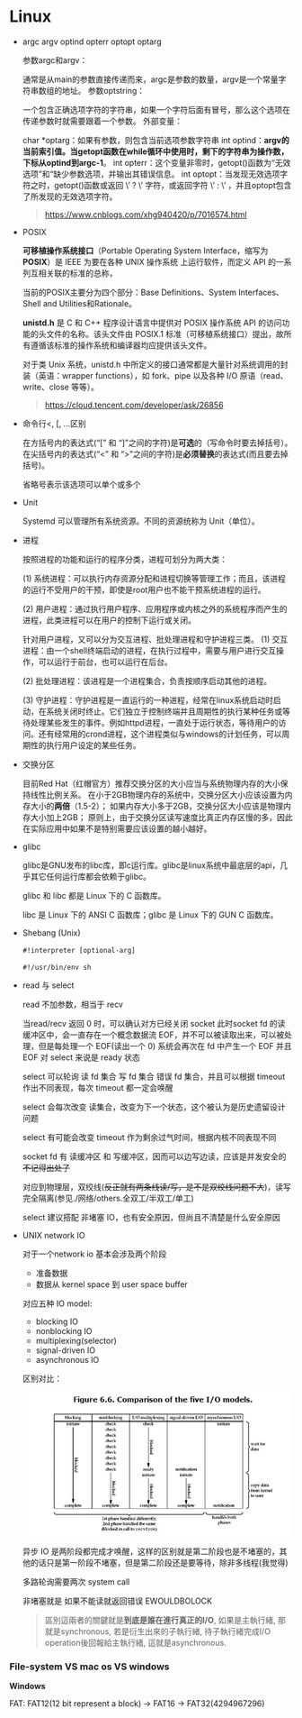 Linux
===

- argc argv optind opterr optopt optarg

  参数argc和argv：

     通常是从main的参数直接传递而来，argc是参数的数量，argv是一个常量字符串数组的地址。
  参数optstring：

     一个包含正确选项字符的字符串，如果一个字符后面有冒号，那么这个选项在传递参数时就需要跟着一个参数。
  外部变量：

  char *optarg：如果有参数，则包含当前选项参数字符串
  int optind：**argv的当前索引值。当getopt函数在while循环中使用时，剩下的字符串为操作数，下标从optind到argc-1**。
  int opterr：这个变量非零时，getopt()函数为“无效选项”和“缺少参数选项，并输出其错误信息。
  int optopt：当发现无效选项字符之时，getopt()函数或返回 \’ ? \’ 字符，或返回字符 \’ : \’ ，并且optopt包含了所发现的无效选项字符。

  > https://www.cnblogs.com/xhg940420/p/7016574.html



- POSIX

  **可移植操作系统接口**（Portable Operating System Interface，缩写为**POSIX**）是 IEEE 为要在各种 UNIX 操作系统 上运行软件，而定义 API 的一系列互相关联的标准的总称，

  当前的POSIX主要分为四个部分：Base Definitions、System Interfaces、Shell and Utilities和Rationale。

  **unistd.h** 是 C 和 C++ 程序设计语言中提供对 POSIX 操作系统 API 的访问功能的头文件的名称。该头文件由 POSIX.1 标准（可移植系统接口）提出，故所有遵循该标准的操作系统和编译器均应提供该头文件。

  对于类 Unix 系统，unistd.h 中所定义的接口通常都是大量针对系统调用的封装（英语：wrapper functions），如 fork、pipe 以及各种 I/O 原语（read、write、close 等等）。

  > https://cloud.tencent.com/developer/ask/26856



- 命令行<, [, ...区别

  在方括号内的表达式(“[” 和 “]”之间的字符)是**可选**的（写命令时要去掉括号）。
  在尖括号内的表达式(“<” 和 “>”之间的字符)是**必须替换**的表达式(而且要去掉括号)。

  省略号表示该选项可以单个或多个



- Unit

  Systemd 可以管理所有系统资源。不同的资源统称为 Unit（单位）。

  

- 进程

  按照进程的功能和运行的程序分类，进程可划分为两大类：

  (1) 系统进程：可以执行内存资源分配和进程切换等管理工作；而且，该进程的运行不受用户的干预，即使是root用户也不能干预系统进程的运行。

  (2) 用户进程：通过执行用户程序、应用程序或内核之外的系统程序而产生的进程，此类进程可以在用户的控制下运行或关闭。

  针对用户进程，又可以分为交互进程、批处理进程和守护进程三类。
  (1) 交互进程：由一个shell终端启动的进程，在执行过程中，需要与用户进行交互操作，可以运行于前台，也可以运行在后台。

  (2) 批处理进程：该进程是一个进程集合，负责按顺序启动其他的进程。  

  (3) 守护进程：守护进程是一直运行的一种进程，经常在linux系统启动时启动，在系统关闭时终止。它们独立于控制终端并且周期性的执行某种任务或等待处理某些发生的事件。例如httpd进程，一直处于运行状态，等待用户的访问。还有经常用的crond进程，这个进程类似与windows的计划任务，可以周期性的执行用户设定的某些任务。

  

- 交换分区

  目前Red Hat（红帽官方）推荐交换分区的大小应当与系统物理内存的大小保持线性比例关系。
  在小于2GB物理内存的系统中，交换分区大小应该设置为内存大小的**两倍**（1.5-2）；
  如果内存大小多于2GB，交换分区大小应该是物理内存大小加上2GB；
  原则上，由于交换分区读写速度比真正内存区慢的多，因此在实际应用中如果不是特别需要应该设置的越小越好。

  

- glibc

  glibc是GNU发布的libc库，即c运行库。glibc是linux系统中最底层的api，几乎其它任何运行库都会依赖于glibc。

  glibc 和 libc 都是 Linux 下的 C 函数库。

  libc 是 Linux 下的 ANSI C 函数库；glibc 是 Linux 下的 GUN C 函数库。



- Shebang (Unix)

  ```shell
  #!interpreter [optional-arg]
  ```

  ```shell
  #!/usr/bin/env sh
  ```
  
  
  
- read 与 select

  read 不加参数，相当于 recv

  当read/recv 返回 0 时，可以确认对方已经关闭 socket 此时socket fd 的读缓冲区中，会一直存在一个概念数据流 EOF，并不可以被读取出来，可以被处理，但是每处理一个 EOF(读出一个 0) 系统会再次在 fd 中产生一个 EOF 并且 EOF 对 select 来说是 ready 状态

  select 可以轮询 读 fd 集合 写 fd 集合 错误 fd 集合，并且可以根据 timeout 作出不同表现，每次 timeout 都一定会唤醒

  select 会每次改变 读集合，改变为下一个状态，这个被认为是历史遗留设计问题

  select 有可能会改变 timeout 作为剩余过气时间，根据内核不同表现不同

  socket fd 有 读缓冲区 和 写缓冲区，因而可以边写边读，应该是并发安全的~~不记得出处了~~

  对应到物理层，双绞线(~~反正就有两条线读/写，是不是双绞线问题不大~~)，读写完全隔离(参见./网络/others.全双工/半双工/单工)

  select 建议搭配 非堵塞 IO，也有安全原因，但尚且不清楚是什么安全原因



- UNIX network IO

  对于一个network io 基本会涉及两个阶段

  - 准备数据
  - 数据从 kernel space 到 user space buffer

  对应五种 IO model:

  - blocking IO
  - nonblocking IO
  - multiplexing(selector)
  - signal-driven IO
  - asynchronous IO

  区别对比：

  ![img](Linux.assets/1*RcsvMcPF2wC_3tV5ckU8vg.jpeg)

  异步 IO 是两阶段都完成才唤醒，这样的区别就是第二阶段也是不堵塞的，其他的话只是第一阶段不堵塞，但是第二阶段还是要等待，除非多线程(我觉得)

  多路轮询需要两次 system call

  非堵塞就是 如果不能读就返回错误 EWOULDBOLOCK

  > 區別這兩者的關鍵就是**到底是誰在進行真正的I/O**, 如果是主執行緒, 那就是synchronous, 若是衍生出來的子執行緒, 待子執行緒完成I/O operation後回報給主執行緒, 這就是asynchronous.

### File-system VS mac os VS windows

**Windows**

FAT: FAT12(12 bit represent a block) -> FAT16 -> FAT32(4294967296)